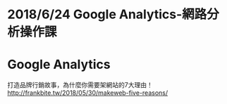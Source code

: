 # 2018/6/24 Google Analytics-網路分析操作課


# Google Analytics




打造品牌行銷故事，為什麼你需要架網站的7大理由！  
http://frankbite.tw/2018/05/30/makeweb-five-reasons/  